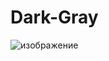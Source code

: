 # Dark-Gray
![изображение](https://github.com/DiscordThemeTeam/Dark-Gray-Theme/assets/167034542/a40aa7fb-5953-4ae9-9431-e5b326d730dc)
